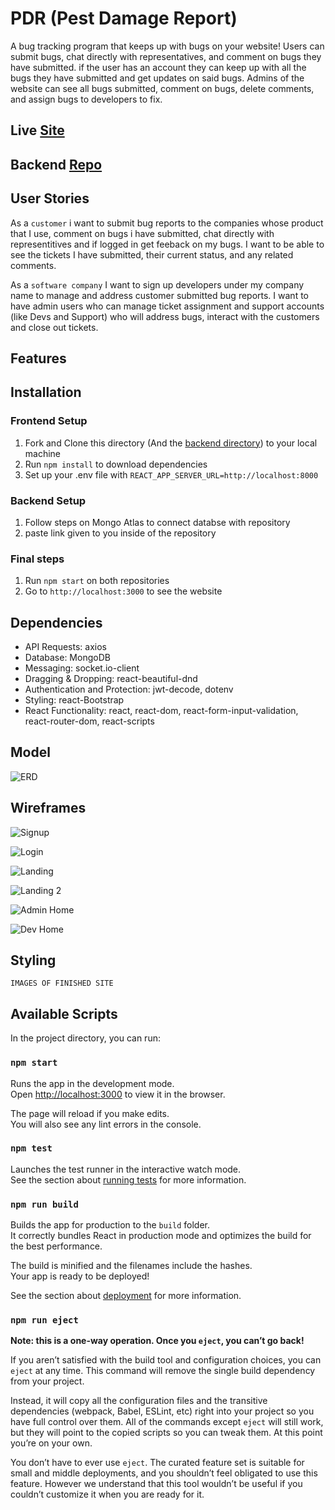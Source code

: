 # PDR (Pest Damage Report)

A bug tracking program that keeps up with bugs on your website! Users can submit bugs, chat directly with representatives, and comment on bugs they have submitted. if the user has an account they can keep up with all the bugs they have submitted and get updates on said bugs. Admins of the website can see all bugs submitted, comment on bugs, delete comments, and assign bugs to developers to fix.

## Live [Site](https://pestdamagereport.herokuapp.com/)

## Backend [Repo](https://github.com/sschneeberg/pdr-backend)

## User Stories

As a `customer` i want to submit bug reports to the companies whose product that I use, comment on bugs i have submitted, chat directly with representitives and if logged in get feeback on my bugs. I want to be able to see the tickets I have submitted, their current status, and any related comments.

As a `software company` I want to sign up developers under my company name to manage and address customer submitted bug reports. I want to have admin users who can manage ticket assignment and support accounts (like Devs and Support) who will address bugs, interact with the customers and close out tickets.

## Features

## Installation

### Frontend Setup

1. Fork and Clone this directory (And the [backend directory](https://github.com/sschneeberg/pdr-backend)) to your local machine
2. Run `npm install` to download dependencies
3. Set up your .env file with `REACT_APP_SERVER_URL=http://localhost:8000`

### Backend Setup

1. Follow steps on Mongo Atlas to connect databse with repository
2. paste link given to you inside of the repository

### Final steps

1. Run `npm start` on both repositories
2. Go to `http://localhost:3000` to see the website

## Dependencies

* API Requests: axios
* Database: MongoDB
* Messaging: socket.io-client
* Dragging & Dropping: react-beautiful-dnd
* Authentication and Protection: jwt-decode, dotenv
* Styling: react-Bootstrap
* React Functionality: react, react-dom, react-form-input-validation, react-router-dom, react-scripts

## Model

![ERD](erd.png)

## Wireframes

![Signup](signup.png)

![Login](login.png)

![Landing](Landing.png)

![Landing 2](landingoption2.png)

![Admin Home](adminhome.png)

![Dev Home](devhome.png)

## Styling

`IMAGES OF FINISHED SITE`

## Available Scripts

In the project directory, you can run:

### `npm start`

Runs the app in the development mode.\
Open [http://localhost:3000](http://localhost:3000) to view it in the browser.

The page will reload if you make edits.\
You will also see any lint errors in the console.

### `npm test`

Launches the test runner in the interactive watch mode.\
See the section about [running tests](https://facebook.github.io/create-react-app/docs/running-tests) for more information.

### `npm run build`

Builds the app for production to the `build` folder.\
It correctly bundles React in production mode and optimizes the build for the best performance.

The build is minified and the filenames include the hashes.\
Your app is ready to be deployed!

See the section about [deployment](https://facebook.github.io/create-react-app/docs/deployment) for more information.

### `npm run eject`

**Note: this is a one-way operation. Once you `eject`, you can’t go back!**

If you aren’t satisfied with the build tool and configuration choices, you can `eject` at any time. This command will remove the single build dependency from your project.

Instead, it will copy all the configuration files and the transitive dependencies (webpack, Babel, ESLint, etc) right into your project so you have full control over them. All of the commands except `eject` will still work, but they will point to the copied scripts so you can tweak them. At this point you’re on your own.

You don’t have to ever use `eject`. The curated feature set is suitable for small and middle deployments, and you shouldn’t feel obligated to use this feature. However we understand that this tool wouldn’t be useful if you couldn’t customize it when you are ready for it.
